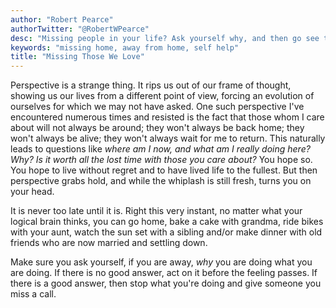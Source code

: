 ```yaml
---
author: "Robert Pearce"
authorTwitter: "@RobertWPearce"
desc: "Missing people in your life? Ask yourself why, and then go see them or give them a call."
keywords: "missing home, away from home, self help"
title: "Missing Those We Love"
---
```


Perspective is a strange thing. It rips us out of our frame of thought, showing us our lives from a different point of view, forcing an evolution of ourselves for which we may not have asked. One such perspective I've encountered numerous times and resisted is the fact that those whom I care about will not always be around; they won't always be back home; they won't always be alive; they won't always wait for me to return. This naturally leads to questions like _where am I now, and what am I really doing here? Why? Is it worth all the lost time with those you care about?_ You hope so. You hope to live without regret and to have lived life to the fullest. But then perspective grabs hold, and while the whiplash is still fresh, turns you on your head.

It is never too late until it is. Right this very instant, no matter what your logical brain thinks, you can go home, bake a cake with grandma, ride bikes with your aunt, watch the sun set with a sibling and/or make dinner with old friends who are now married and settling down.

Make sure you ask yourself, if you are away, _why_ you are doing what you are doing. If there is no good answer, act on it before the feeling passes. If there is a good answer, then stop what you're doing and give someone you miss a call.
